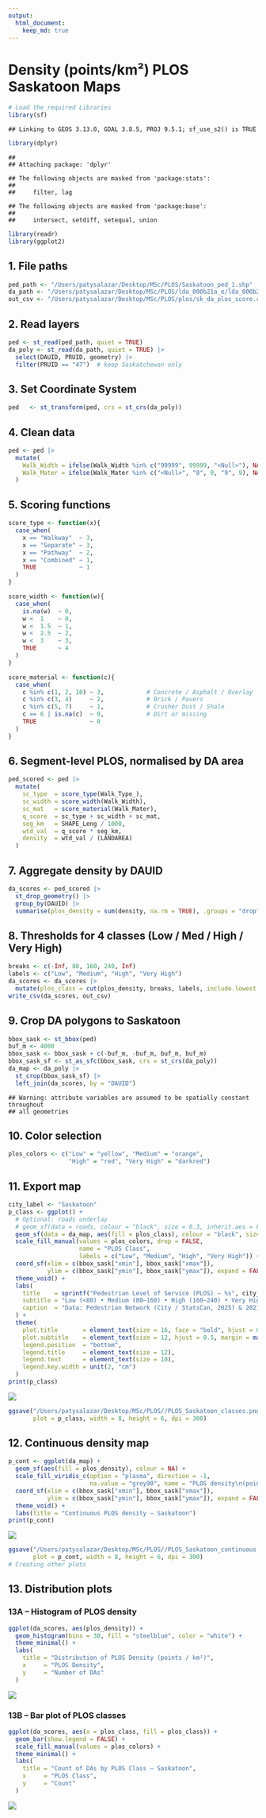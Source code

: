 ```yaml
---
output:
  html_document:
    keep_md: true
---
```


# Density (points/km²) PLOS Saskatoon Maps


``` r
# Load the required Libraries
library(sf)
```

```
## Linking to GEOS 3.13.0, GDAL 3.8.5, PROJ 9.5.1; sf_use_s2() is TRUE
```

``` r
library(dplyr)
```

```
## 
## Attaching package: 'dplyr'
```

```
## The following objects are masked from 'package:stats':
## 
##     filter, lag
```

```
## The following objects are masked from 'package:base':
## 
##     intersect, setdiff, setequal, union
```

``` r
library(readr)
library(ggplot2)
```

## 1. File paths 


``` r
ped_path <- "/Users/patysalazar/Desktop/MSc/PLOS/Saskatoon_ped_1.shp"
da_path <- "/Users/patysalazar/Desktop/MSc/PLOS/lda_000b21a_e/lda_000b21a_e.shp"
out_csv <- "/Users/patysalazar/Desktop/MSc/PLOS/plos/sk_da_plos_score.csv"
```

## 2.  Read layers 


``` r
ped <- st_read(ped_path, quiet = TRUE)
da_poly <- st_read(da_path, quiet = TRUE) |>
  select(DAUID, PRUID, geometry) |>
  filter(PRUID == "47")  # keep Saskatchewan only
```

  
## 3.  Set Coordinate System


``` r
ped   <- st_transform(ped, crs = st_crs(da_poly))
```

## 4.  Clean data 


``` r
ped <- ped |>
  mutate(
    Walk_Width = ifelse(Walk_Width %in% c("99999", 99999, "<Null>"), NA, Walk_Width) |> as.numeric(),
    Walk_Mater = ifelse(Walk_Mater %in% c("<Null>", "0", 0, "9", 9), NA, Walk_Mater) |> as.integer()
  )
```


## 5.  Scoring functions 


``` r
score_type <- function(x){
  case_when(
    x == "Walkway"  ~ 3,
    x == "Separate" ~ 3,
    x == "Pathway"  ~ 2,
    x == "Combined" ~ 1,
    TRUE            ~ 1
  )
}
```


``` r
score_width <- function(w){
  case_when(
    is.na(w)  ~ 0,
    w <  1    ~ 0,
    w <  1.5  ~ 1,
    w <  2.5  ~ 2,
    w <  3    ~ 3,
    TRUE      ~ 4
  )
}
```


``` r
score_material <- function(c){
  case_when(
    c %in% c(1, 2, 10) ~ 3,            # Concrete / Asphalt / Overlay
    c %in% c(3, 4)     ~ 2,            # Brick / Pavers
    c %in% c(5, 7)     ~ 1,            # Crusher Dust / Shale
    c == 6 | is.na(c)  ~ 0,            # Dirt or missing
    TRUE               ~ 0
  )
}
```


## 6.  Segment-level PLOS, normalised by DA area 


``` r
ped_scored <- ped |>
  mutate(
    sc_type  = score_type(Walk_Type_),           
    sc_width = score_width(Walk_Width),
    sc_mat   = score_material(Walk_Mater),
    q_score  = sc_type + sc_width + sc_mat,      
    seg_km   = SHAPE_Leng / 1000,                
    wtd_val  = q_score * seg_km,
    density  = wtd_val / (LANDAREA)        
  )
```


## 7.  Aggregate density by DAUID 


``` r
da_scores <- ped_scored |>
  st_drop_geometry() |>
  group_by(DAUID) |>
  summarise(plos_density = sum(density, na.rm = TRUE), .groups = "drop")
```

## 8.  Thresholds for 4 classes (Low / Med / High / Very High) 


``` r
breaks <- c(-Inf, 80, 160, 240, Inf) 
labels <- c("Low", "Medium", "High", "Very High")
da_scores <- da_scores |>
  mutate(plos_class = cut(plos_density, breaks, labels, include.lowest = TRUE))
write_csv(da_scores, out_csv)
```


## 9.  Crop DA polygons to Saskatoon 


``` r
bbox_sask <- st_bbox(ped)
buf_m <- 4000                          
bbox_sask <- bbox_sask + c(-buf_m, -buf_m, buf_m, buf_m)
bbox_sask_sf <- st_as_sfc(bbox_sask, crs = st_crs(da_poly))
da_map <- da_poly |>
  st_crop(bbox_sask_sf) |>
  left_join(da_scores, by = "DAUID")
```

```
## Warning: attribute variables are assumed to be spatially constant throughout
## all geometries
```

  
## 10.  Color selection 


``` r
plos_colors <- c("Low" = "yellow", "Medium" = "orange",
                 "High" = "red", "Very High" = "darkred")
```


## 11.  Export map  


``` r
city_label <- "Saskatoon"
p_class <- ggplot() +
  # Optional: roads underlay
  # geom_sf(data = roads, colour = "black", size = 0.3, inherit.aes = FALSE) +
  geom_sf(data = da_map, aes(fill = plos_class), colour = "black", size = 0.05) +
  scale_fill_manual(values = plos_colors, drop = FALSE,
                    name = "PLOS Class",
                    labels = c("Low", "Medium", "High", "Very High")) +
  coord_sf(xlim = c(bbox_sask["xmin"], bbox_sask["xmax"]),
           ylim = c(bbox_sask["ymin"], bbox_sask["ymax"]), expand = FALSE) +
  theme_void() +
  labs(
    title    = sprintf("Pedestrian Level of Service (PLOS) – %s", city_label),
    subtitle = "Low (<80) • Medium (80–160) • High (160–240) • Very High (>240)  [points / km²]",
    caption  = "Data: Pedestrian Network (City / StatsCan, 2025) & 2021 Dissemination Areas"
  ) +
  theme(
    plot.title       = element_text(size = 16, face = "bold", hjust = 0.5),
    plot.subtitle    = element_text(size = 12, hjust = 0.5, margin = margin(b = 5)),
    legend.position  = "bottom",
    legend.title     = element_text(size = 12),
    legend.text      = element_text(size = 10),
    legend.key.width = unit(2, "cm")
  )
print(p_class)
```

![](plos_final_code_files/figure-html/unnamed-chunk-14-1.png)<!-- -->

``` r
ggsave("/Users/patysalazar/Desktop/MSc/PLOS//PLOS_Saskatoon_classes.png",
       plot = p_class, width = 8, height = 6, dpi = 300)
```

       
## 12. Continuous density map 


``` r
p_cont <- ggplot(da_map) +
  geom_sf(aes(fill = plos_density), colour = NA) +
  scale_fill_viridis_c(option = "plasma", direction = -1,
                       na.value = "grey90", name = "PLOS density\n(points / km²)") +
  coord_sf(xlim = c(bbox_sask["xmin"], bbox_sask["xmax"]),
           ylim = c(bbox_sask["ymin"], bbox_sask["ymax"]), expand = FALSE) +
  theme_void() +
  labs(title = "Continuous PLOS density – Saskatoon")
print(p_cont)
```

![](plos_final_code_files/figure-html/unnamed-chunk-15-1.png)<!-- -->

``` r
ggsave("/Users/patysalazar/Desktop/MSc/PLOS//PLOS_Saskatoon_continuous.png",
       plot = p_cont, width = 8, height = 6, dpi = 300)
# Creating other plots
```


## 13.  Distribution plots  

### 13A – Histogram of PLOS density


``` r
ggplot(da_scores, aes(plos_density)) +
  geom_histogram(bins = 30, fill = "steelblue", color = "white") +
  theme_minimal() +
  labs(
    title = "Distribution of PLOS Density (points / km²)",
    x     = "PLOS Density",
    y     = "Number of DAs"
  )
```

![](plos_final_code_files/figure-html/unnamed-chunk-16-1.png)<!-- -->

### 13B – Bar plot of PLOS classes


``` r
ggplot(da_scores, aes(x = plos_class, fill = plos_class)) +
  geom_bar(show.legend = FALSE) +
  scale_fill_manual(values = plos_colors) +
  theme_minimal() +
  labs(
    title = "Count of DAs by PLOS Class — Saskatoon",
    x     = "PLOS Class",
    y     = "Count"
  )
```

![](plos_final_code_files/figure-html/unnamed-chunk-17-1.png)<!-- -->

